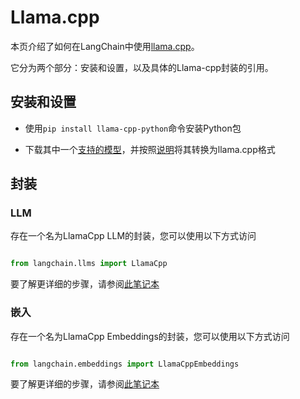 # Llama.cpp


本页介绍了如何在LangChain中使用[llama.cpp](https://github.com/ggerganov/llama.cpp)。

它分为两个部分：安装和设置，以及具体的Llama-cpp封装的引用。



## 安装和设置

- 使用`pip install llama-cpp-python`命令安装Python包

- 下载其中一个[支持的模型](https://github.com/ggerganov/llama.cpp#description)，并按照[说明](https://github.com/ggerganov/llama.cpp)将其转换为llama.cpp格式



## 封装



### LLM



存在一个名为LlamaCpp LLM的封装，您可以使用以下方式访问

```python

from langchain.llms import LlamaCpp

```

要了解更详细的步骤，请参阅[此笔记本](../modules/models/llms/integrations/llamacpp.ipynb)



### 嵌入



存在一个名为LlamaCpp Embeddings的封装，您可以使用以下方式访问

```python

from langchain.embeddings import LlamaCppEmbeddings

```

要了解更详细的步骤，请参阅[此笔记本](../modules/models/text_embedding/examples/llamacpp.ipynb)

